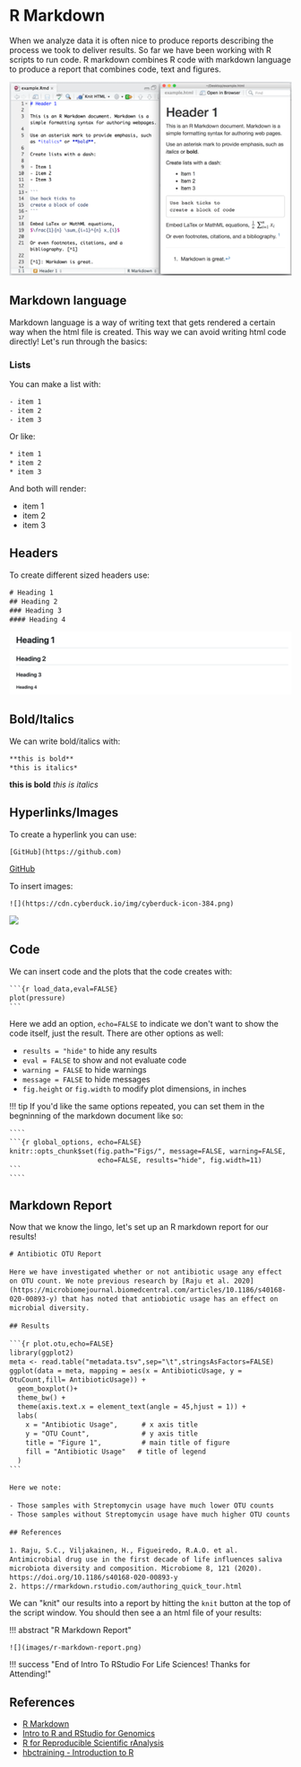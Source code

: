 # R Markdown

When we analyze data it is often nice to produce reports describing the process we took to deliver results. 
So far we have been working with R scripts to run code. R markdown combines R code with markdown language to produce a report that 
combines code, text and figures.

![](images/markdown-example.png)

## Markdown language

Markdown language is a way of writing text that gets rendered a certain way when the html file is created. This way we can avoid writing html code directly!
Let's run through the basics:

### Lists

You can make a list with:

```
- item 1
- item 2
- item 3
```

Or like:

```
* item 1
* item 2
* item 3
```

And both will render:

- item 1
- item 2
- item 3

## Headers

To create different sized headers use:

```
# Heading 1
## Heading 2
### Heading 3
#### Heading 4
```

![](images/r-heading.png)

## Bold/Italics

We can write bold/italics with:

```
**this is bold**
*this is italics*
```

**this is bold**
*this is italics*

## Hyperlinks/Images

To create a hyperlink you can use:

```
[GitHub](https://github.com)
```

[GitHub](https://github.com)

To insert images:

```
![](https://cdn.cyberduck.io/img/cyberduck-icon-384.png)
```

![](https://cdn.cyberduck.io/img/cyberduck-icon-384.png)

## Code

We can insert code and the plots that the code creates with:

````
```{r load_data,eval=FALSE}
plot(pressure)
```
````

Here we add an option, `echo=FALSE` to indicate we don't want to show the code itself, just the result. There are other options as well:

- `results = "hide"` to hide any results
- `eval = FALSE` to show and not evaluate code
- `warning = FALSE` to hide warnings
- `message = FALSE` to hide messages
- `fig.height` or `fig.width` to modify plot dimensions, in inches

!!! tip
    If you'd like the same options repeated, you can set them in the begninning of the markdown document like so:
    
    ````
    ```{r global_options, echo=FALSE}
    knitr::opts_chunk$set(fig.path="Figs/", message=FALSE, warning=FALSE,
                          echo=FALSE, results="hide", fig.width=11)
    ```
    ````

## Markdown Report 

Now that we know the lingo, let's set up an R markdown report for our results!

````
# Antibiotic OTU Report

Here we have investigated whether or not antibiotic usage any effect on OTU count. We note previous research by [Raju et al. 2020](https://microbiomejournal.biomedcentral.com/articles/10.1186/s40168-020-00893-y) that has noted that antiobiotic usage has an effect on microbial diversity.

## Results

```{r plot.otu,echo=FALSE}
library(ggplot2)
meta <- read.table("metadata.tsv",sep="\t",stringsAsFactors=FALSE)
ggplot(data = meta, mapping = aes(x = AntibioticUsage, y = OtuCount,fill= AntibioticUsage)) +
  geom_boxplot()+
  theme_bw() +
  theme(axis.text.x = element_text(angle = 45,hjust = 1)) +
  labs(
    x = "Antibiotic Usage",      # x axis title
    y = "OTU Count",             # y axis title
    title = "Figure 1",          # main title of figure
    fill = "Antibiotic Usage"   # title of legend
  )
```

Here we note:

- Those samples with Streptomycin usage have much lower OTU counts
- Those samples without Streptomycin usage have much higher OTU counts

## References

1. Raju, S.C., Viljakainen, H., Figueiredo, R.A.O. et al. Antimicrobial drug use in the first decade of life influences saliva microbiota diversity and composition. Microbiome 8, 121 (2020). https://doi.org/10.1186/s40168-020-00893-y
2. https://rmarkdown.rstudio.com/authoring_quick_tour.html

````

We can "knit" our results into a report by hitting the `knit` button at the top of the script window. You should then see a an html file of your results:

!!! abstract "R Markdown Report"

    ![](images/r-markdown-report.png)

!!! success "End of Intro To RStudio For Life Sciences! Thanks for Attending!"

## References

- [R Markdown](https://rmarkdown.rstudio.com/authoring_quick_tour.html)
- [Intro to R and RStudio for Genomics](https://datacarpentry.org/genomics-r-intro/)
- [R for Reproducible Scientific rAnalysis](https://swcarpentry.github.io/r-novice-gapminder/)
- [hbctraining - Introduction to R](https://hbctraining.github.io/Intro-to-R-flipped/schedules/links-to-lessons.html)

